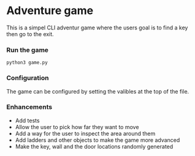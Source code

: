 # Adventure game

This is a simpel CLI adventur game where the users goal is to find a key then go to the exit.

### Run the game

`python3 game.py`

### Configuration

The game can be configured by setting the valibles at the top of the file.

### Enhancements

* Add tests
* Allow the user to pick how far they want to move
* Add a way for the user to inspect the area around them
* Add ladders and other objects to make the game more advanced
* Make the key, wall and the door locations randomly generated